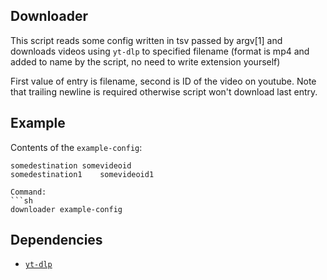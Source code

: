 Downloader
--
This script reads some config written in tsv passed by argv[1] and downloads
videos using `yt-dlp` to specified filename (format is mp4 and added to name by
the script, no need to write extension yourself)

First value of entry is filename, second is ID of the video on youtube. Note
that trailing newline is required otherwise script won't download last entry.

Example
--
Contents of the `example-config`:
```
somedestination	somevideoid
somedestination1	somevideoid1
```
```
Command:  
```sh
downloader example-config
```

Dependencies
--
- [`yt-dlp`](https://github.com/yt-dlp/yt-dlp)  
